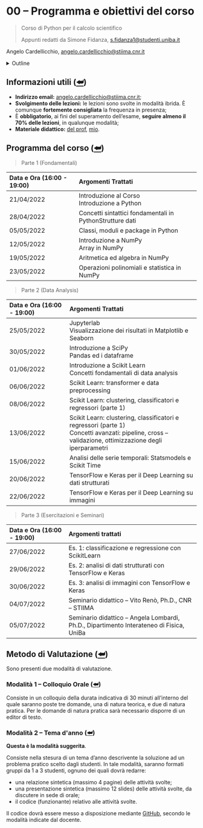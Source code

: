<a name="top"></a>

# 00 – Programma e obiettivi del corso

> Corso di Python per il calcolo scientifico
>
> Appunti redatti da Simone Fidanza, s.fidanza1@studenti.uniba.it

Angelo Cardellicchio, angelo.cardellicchio@stiima.cnr.it

<details>
    <summary>Outline</summary>

<!-- TOC -->

1. [00 – Programma e obiettivi del corso](#00--programma-e-obiettivi-del-corso)
   1. [Informazioni utili (⮨)](#informazioni-utili-)
   2. [Programma del corso (⮨)](#programma-del-corso-)
   3. [Metodo di Valutazione (⮨)](#metodo-di-valutazione-)
      1. [Modalità $1$ – Colloquio Orale (⮨)](#modalità-1--colloquio-orale-)
      2. [Modalità $2$ – Tema d'anno (⮨)](#modalità-2--tema-danno-)

<!-- /TOC -->
</details>

## Informazioni utili ([⮨](#top))

- **Indirizzo email:** angelo.cardellicchio@stiima.cnr.it;
- **Svolgimento delle lezioni:** le lezioni sono svolte in modalità ibrida. È
  comunque **fortemente consigliata** la frequenza in presenza;
- È **obbligatorio**, ai fini del superamento dell’esame, **seguire almeno il
  70% delle lezioni**, in qualunque modalità;
- **Materiale didattico:** [del prof](https://python.angelocardellicchio.it),
  [mio](https://www.github.com/sRavioli/pythoncs).

## Programma del corso ([⮨](#top))

> Parte $1$ (Fondamentali)

<!-- markdownlint-disable MD013 -->

| Data e Ora ($16$:$00$ - $19$:$00$) | Argomenti Trattati                                       |
| :--------------------------------- | :------------------------------------------------------- |
| $21/04/2022$                       | Introduzione al Corso <br/>Introduzione a Python         |
| $28/04/2022$                       | Concetti sintattici fondamentali in PythonStrutture dati |
| $05/05/2022$                       | Classi, moduli e package in Python                       |
| $12/05/2022$                       | Introduzione a NumPy <br/> Array in NumPy                |
| $19/05/2022$                       | Aritmetica ed algebra in NumPy                           |
| $23/05/2022$                       | Operazioni polinomiali e statistica in NumPy             |

> Parte $2$ (Data Analysis)

| Data e Ora ($16$:$00$ - $19$:$00$) | Argomenti Trattati                                                                                                                                           |
| :--------------------------------- | :----------------------------------------------------------------------------------------------------------------------------------------------------------- |
| $25/05/2022$                       | Jupyterlab <br/> Visualizzazione dei risultati in Matplotlib e Seaborn                                                                                       |
| $30/05/2022$                       | Introduzione a SciPy <br/> Pandas ed i dataframe                                                                                                             |
| $01/06/2022$                       | Introduzione a Scikit Learn <br/> Concetti fondamentali di data analysis                                                                                     |
| $06/06/2022$                       | Scikit Learn: transformer e data preprocessing                                                                                                               |
| $08/06/2022$                       | Scikit Learn: clustering, classificatori e regressori (parte 1)                                                                                              |
| $13/06/2022$                       | Scikit Learn: clustering, classificatori e regressori (parte $1$) <br/> Concetti avanzati: pipeline, cross – validazione, ottimizzazione degli iperparametri |
| $15/06/2022$                       | Analisi delle serie temporali: Statsmodels e Scikit Time                                                                                                     |
| $20/06/2022$                       | TensorFlow e Keras per il Deep Learning su dati strutturati                                                                                                  |
| $22/06/2022$                       | TensorFlow e Keras per il Deep Learning su immagini                                                                                                          |

> Parte $3$ (Esercitazioni e Seminari)

| Data e Ora ($16$:$00$ - $19$:$00$) | Argomenti trattati                                                                      |
| :--------------------------------- | :-------------------------------------------------------------------------------------- |
| $27/06/2022$                       | Es. $1$: classificazione e regressione con ScikitLearn                                  |
| $29/06/2022$                       | Es. $2$: analisi di dati strutturati con TensorFlow e Keras                             |
| $30/06/2022$                       | Es. $3$: analisi di immagini con TensorFlow e Keras                                     |
| $04/07/2022$                       | Seminario didattico – Vito Renò, Ph.D., CNR – STIIMA                                    |
| $05/07/2022$                       | Seminario didattico – Angela Lombardi, Ph.D., Dipartimento Interateneo di Fisica, UniBa |

<!-- markdown-lint enable MD013 -->

## Metodo di Valutazione ([⮨](#top))

Sono presenti due modalità di valutazione.

### Modalità $1$ – Colloquio Orale ([⮨](#top))

Consiste in un colloquio della durata indicativa di $30$ minuti all’interno del
quale saranno poste tre domande, una di natura teorica, e due di natura
pratica. Per le domande di natura pratica sarà necessario disporre di un
editor di testo.

### Modalità $2$ – Tema d'anno ([⮨](#top))

**Questa è la modalità suggerita**.

Consiste nella stesura di un tema d’anno descrivente la soluzione ad un
problema pratico scelto dagli studenti.
In tale modalità, saranno formati gruppi da $1$ a $3$ studenti, ognuno dei quali
dovrà redarre:

- una relazione sintetica (massimo $4$ pagine) delle attività svolte;
- una presentazione sintetica (massimo $12$ slides) delle attività svolte, da
  discutere in sede di orale;
- il codice (funzionante) relativo alle attività svolte.

Il codice dovrà essere messo a disposizione mediante
[GitHub](https://www.github.com/), secondo le modalità indicate dal docente.
